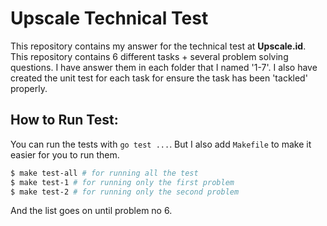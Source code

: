 # Upscale Technical Test
This repository contains my answer for the technical test at **Upscale.id**. This repository contains 6 different tasks + several problem solving questions. I have answer them in each folder that I named '1-7'. I also have created the unit test for each task for ensure the task has been 'tackled' properly.

## How to Run Test:
You can run the tests with `go test ...`. But I also add `Makefile` to make it easier for you to run them.
``` bash
$ make test-all # for running all the test
$ make test-1 # for running only the first problem
$ make test-2 # for running only the second problem
```
And the list goes on until problem no 6.

